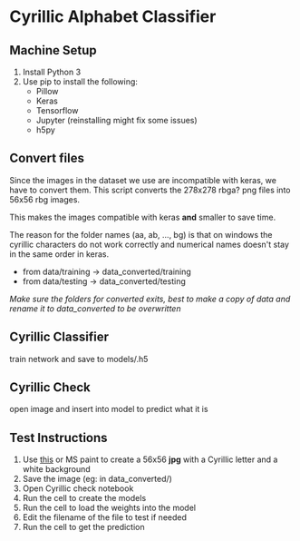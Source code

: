 # Cyrillic Alphabet Classifier

## Machine Setup
1. Install Python 3
1. Use pip to install the following:
   * Pillow
   * Keras
   * Tensorflow
   * Jupyter (reinstalling might fix some issues)
   * h5py

## Convert files
Since the images in the dataset we use are incompatible with keras, we have to convert them. This script converts the 278x278 rbga? png files into 56x56 rbg images.

This makes the images compatible with keras __and__ smaller to save time.

The reason for the folder names (aa, ab, ..., bg) is that on windows the cyrillic characters do not work correctly and numerical names doesn't stay in the same order in keras.

* from data/training -> data_converted/training
* from data/testing -> data_converted/testing

*Make sure the folders for converted exits, best to make a copy of data and rename it to data_converted to be overwritten*

## Cyrillic Classifier
train network and save to models/<filename>.h5

## Cyrillic Check
open image and insert into model to predict what it is

## Test Instructions
1. Use [this](https://pixlr.com/editor/) or MS paint to create a 56x56 **jpg** with a Cyrillic letter and a white background
1. Save the image (eg: in data_converted/)
1. Open Cyrillic check notebook
1. Run the cell to create the models
1. Run the cell to load the weights into the model
1. Edit the filename of the file to test if needed
1. Run the cell to get the prediction
